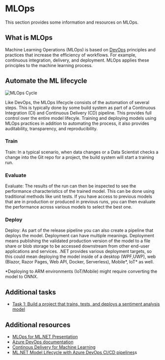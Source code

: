 # MLOps

This section provides some information and resources on MLOps.

## What is MLOps

Machine Learning Operations (MLOps) is based on [DevOps](https://wikipedia.org/wiki/DevOps) principles and practices that increase the efficiency of workflows. For example, continuous integration, delivery, and deployment. MLOps applies these principles to the machine learning process.

## Automate the ML lifecycle

![MLOps Cycle](https://user-images.githubusercontent.com/46974588/83207091-5973ad00-a120-11ea-92d5-87738370ab0d.png)

Like DevOps, the MLOps lifecycle consists of the automation of several steps. This is typically done by some build system as part of a Continuous Integration (CI) and Continuous Delivery (CD) pipeline. This provides full control over the entire model lifecyle. Training and deploying models using MLOps practices in addition to automating the process, it also provides auditability, transparency, and reproducibility.

### Train

Train: In a typical scenario, when data changes or a Data Scientist checks a change into the Git repo for a project, the build system will start a training run.

### Evaluate

Evaluate: The results of the run can then be inspected to see the performance characteristics of the trained model. This can be done using traditional methods like unit tests. If you have access to previous models that are in production or produced in previous runs, you can then evaluate the performance across various models to select the best one. 

### Deploy

Deploy: As part of the release pipeline you can also create a pipeline that deploys the model. Deployment can have multiple meanings. Deployment means publishing the validated production version of the model to a file share or blob storage to be accessed downstream from other end-user applications and services. .NET provides various deployment targets, so this could mean deploying the model inside of a desktop (WPF,UWP), web (Blazor, Razor Pages, Web API, Docker, Serverless),  Mobile*, IoT* as well.

*Deploying to ARM environments (IoT/Mobile) might require converting the model to ONNX.

## Additional tasks

- [Task 1: Build a project that trains, tests, and deploys a sentiment analysis model](https://github.com/luisquintanilla/MLNETCICDTest)

## Additional resources

- [MLOps for ML.NET Presentation](https://www.youtube.com/watch?v=0iwL9cfkYfY)
- [Azure DevOps documentation](https://docs.microsoft.com/azure/devops/?view=azure-devops)
- [Continous Delivery for Machine Learning](https://martinfowler.com/articles/cd4ml.html)
- [ML.NET Model Lifecycle with Azure DevOps CI/CD pipelines](https://devblogs.microsoft.com/cesardelatorre/ml-net-model-lifecycle-with-azure-devops-ci-cd-pipelines/)s
